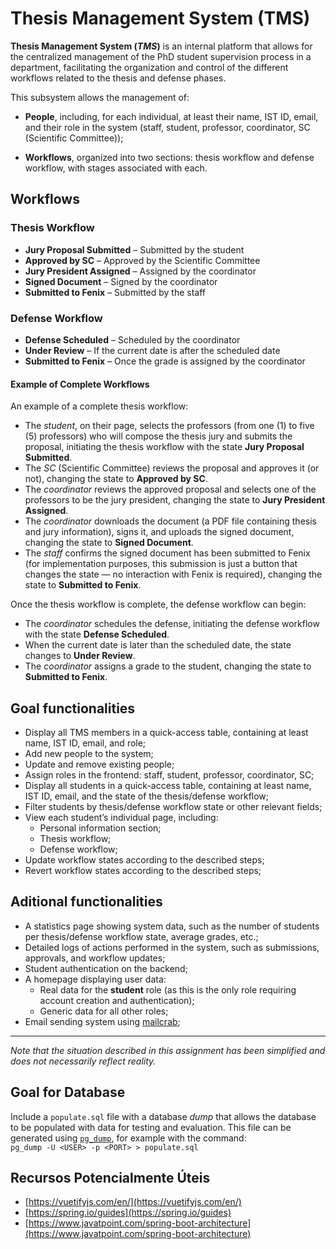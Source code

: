 # Thesis Management System (TMS)

**Thesis Management System (_TMS_)** is an internal platform that allows for the centralized management of the PhD student supervision process in a department, facilitating the organization and control of the different workflows related to the thesis and defense phases.

This subsystem allows the management of:

- **People**, including, for each individual, at least their name, IST ID, email, and their role in the system (staff, student, professor, coordinator, SC (Scientific Committee));

- **Workflows**, organized into two sections: thesis workflow and defense workflow, with stages associated with each.


## Workflows

### Thesis Workflow
- **Jury Proposal Submitted** – Submitted by the student  
- **Approved by SC** – Approved by the Scientific Committee  
- **Jury President Assigned** – Assigned by the coordinator  
- **Signed Document** – Signed by the coordinator  
- **Submitted to Fenix** – Submitted by the staff

### Defense Workflow
- **Defense Scheduled** – Scheduled by the coordinator  
- **Under Review** – If the current date is after the scheduled date  
- **Submitted to Fenix** – Once the grade is assigned by the coordinator


#### Example of Complete Workflows

An example of a complete thesis workflow:

- The _student_, on their page, selects the professors (from one (1) to five (5) professors) who will compose the thesis jury and submits the proposal, initiating the thesis workflow with the state **Jury Proposal Submitted**.
- The _SC_ (Scientific Committee) reviews the proposal and approves it (or not), changing the state to **Approved by SC**.
- The _coordinator_ reviews the approved proposal and selects one of the professors to be the jury president, changing the state to **Jury President Assigned**.
- The _coordinator_ downloads the document (a PDF file containing thesis and jury information), signs it, and uploads the signed document, changing the state to **Signed Document**.
- The _staff_ confirms the signed document has been submitted to Fenix (for implementation purposes, this submission is just a button that changes the state — no interaction with Fenix is required), changing the state to **Submitted to Fenix**.

Once the thesis workflow is complete, the defense workflow can begin:

- The _coordinator_ schedules the defense, initiating the defense workflow with the state **Defense Scheduled**.
- When the current date is later than the scheduled date, the state changes to **Under Review**.
- The _coordinator_ assigns a grade to the student, changing the state to **Submitted to Fenix**.


## Goal functionalities

- Display all TMS members in a quick-access table, containing at least name, IST ID, email, and role;
- Add new people to the system;
- Update and remove existing people;
- Assign roles in the frontend: staff, student, professor, coordinator, SC;
- Display all students in a quick-access table, containing at least name, IST ID, email, and the state of the thesis/defense workflow;
- Filter students by thesis/defense workflow state or other relevant fields;
- View each student’s individual page, including:
  - Personal information section;
  - Thesis workflow;
  - Defense workflow;
- Update workflow states according to the described steps;
- Revert workflow states according to the described steps;

## Aditional functionalities

- A statistics page showing system data, such as the number of students per thesis/defense workflow state, average grades, etc.;
- Detailed logs of actions performed in the system, such as submissions, approvals, and workflow updates;
- Student authentication on the backend;
- A homepage displaying user data:
  - Real data for the **student** role (as this is the only role requiring account creation and authentication);
  - Generic data for all other roles;
- Email sending system using [mailcrab](https://github.com/tweedegolf/mailcrab);

---

_Note that the situation described in this assignment has been simplified and does not necessarily reflect reality._


## Goal for Database

Include a `populate.sql` file with a database *dump* that allows the database to be populated with data for testing and evaluation. This file can be generated using [`pg_dump`](https://www.postgresql.org/docs/current/app-pgdump.html), for example with the command:  
`pg_dump -U <USER> -p <PORT> > populate.sql`


## Recursos Potencialmente Úteis

- [https://vuetifyjs.com/en/](https://vuetifyjs.com/en/)
- [https://spring.io/guides](https://spring.io/guides)
- [https://www.javatpoint.com/spring-boot-architecture](https://www.javatpoint.com/spring-boot-architecture)

